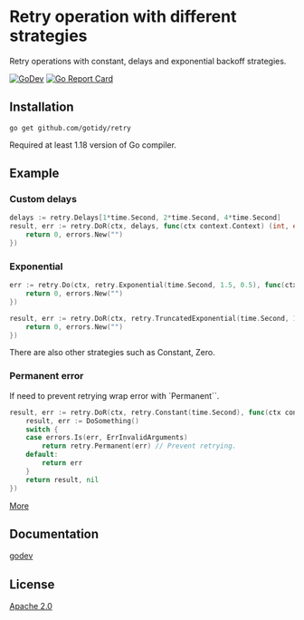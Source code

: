 # Retry operation with different strategies

Retry operations with constant, delays and exponential backoff strategies.

[![GoDev](https://img.shields.io/static/v1?label=godev&message=reference&color=00add8)][godev] [![Go Report Card](https://goreportcard.com/badge/github.com/gotidy/retry)][goreport]

[godev]: https://pkg.go.dev/github.com/gotidy/retry
[goreport]: https://goreportcard.com/report/github.com/gotidy/retry

## Installation

`go get github.com/gotidy/retry`

Required at least 1.18 version of Go compiler.

## Example

### Custom delays

```go
delays := retry.Delays[1*time.Second, 2*time.Second, 4*time.Second]
result, err := retry.DoR(ctx, delays, func(ctx context.Context) (int, error) {
    return 0, errors.New("")
})
```

### Exponential

```go
err := retry.Do(ctx, retry.Exponential(time.Second, 1.5, 0.5), func(ctx context.Context) (int, error) {
    return 0, errors.New("")
})
```

```go
result, err := retry.DoR(ctx, retry.TruncatedExponential(time.Second, 1.5, 0, 10*time.Second), func(ctx context.Context) (int, error) {
    return 0, errors.New("")
})
```

There are also other strategies such as Constant, Zero.

### Permanent error

If need to prevent retrying wrap error with `Permanent``.

```go
result, err := retry.DoR(ctx, retry.Constant(time.Second), func(ctx context.Context) (int, error) {
    result, err := DoSomething()
    switch {
    case errors.Is(err, ErrInvalidArguments)  
        return retry.Permanent(err) // Prevent retrying.  
    default:
        return err
    }
    return result, nil
})
```

[More](/examples_test.go)

## Documentation

[godev]

## License

[Apache 2.0](LICENSE)
